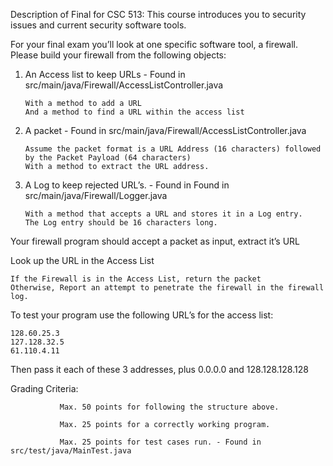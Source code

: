 Description of Final for CSC 513:
This course introduces you to security issues and current security software tools.

For your final exam you’ll look at one specific software tool, a firewall.  Please build your firewall from the following objects:

 1. An Access list to keep URLs - Found in src/main/java/Firewall/AccessListController.java
 
        With a method to add a URL
        And a method to find a URL within the access list

 2. A packet - Found in src/main/java/Firewall/AccessListController.java
 
        Assume the packet format is a URL Address (16 characters) followed by the Packet Payload (64 characters)
        With a method to extract the URL address.

 3. A Log to keep rejected URL’s. - Found in Found in src/main/java/Firewall/Logger.java
 
        With a method that accepts a URL and stores it in a Log entry.
        The Log entry should be 16 characters long.
 

Your firewall program should accept a packet as input, extract it’s URL

Look up the URL in the Access List

    If the Firewall is in the Access List, return the packet
    Otherwise, Report an attempt to penetrate the firewall in the firewall log.

 

To test your program use the following URL’s for the access list:

    128.60.25.3
    127.128.32.5
    61.110.4.11

Then pass it each of these 3 addresses, plus 0.0.0.0 and 128.128.128.128

 

Grading Criteria:

               Max. 50 points for following the structure above.

               Max. 25 points for a correctly working program.

               Max. 25 points for test cases run. - Found in src/test/java/MainTest.java